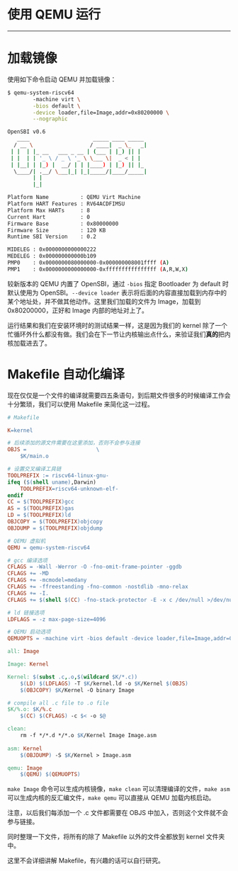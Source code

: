 # 使用 QEMU 运行

----

# 加载镜像

使用如下命令启动 QEMU 并加载镜像：

```bash
$ qemu-system-riscv64 
		-machine virt \
		-bios default \
		-device loader,file=Image,addr=0x80200000 \
		--nographic

OpenSBI v0.6
   ____                    _____ ____ _____
  / __ \                  / ____|  _ \_   _|
 | |  | |_ __   ___ _ __ | (___ | |_) || |
 | |  | | '_ \ / _ \ '_ \ \___ \|  _ < | |
 | |__| | |_) |  __/ | | |____) | |_) || |_
  \____/| .__/ \___|_| |_|_____/|____/_____|
        | |
        |_|

Platform Name          : QEMU Virt Machine
Platform HART Features : RV64ACDFIMSU
Platform Max HARTs     : 8
Current Hart           : 0
Firmware Base          : 0x80000000
Firmware Size          : 120 KB
Runtime SBI Version    : 0.2

MIDELEG : 0x0000000000000222
MEDELEG : 0x000000000000b109
PMP0    : 0x0000000080000000-0x000000008001ffff (A)
PMP1    : 0x0000000000000000-0xffffffffffffffff (A,R,W,X)
```

较新版本的 QEMU 内置了 OpenSBI，通过 `-bios` 指定 Bootloader 为 default 时默认使用为 OpenSBI。`--device loader` 表示将后面的内容直接加载到内存中的某个地址处，并不做其他动作。这里我们加载的文件为 Image，加载到 0x80200000，正好和 Image 内部的地址对上了。

运行结果和我们在安装环境时的测试结果一样，这是因为我们的 kernel 除了一个忙循环外什么都没有做。我们会在下一节让内核输出点什么，来验证我们**真的**把内核加载进去了。

# Makefile 自动化编译

现在仅仅是一个文件的编译就需要四五条语句，到后期文件很多的时候编译工作会十分繁琐，我们可以使用 Makefile 来简化这一过程。

```makefile
# Makefile

K=kernel

# 后续添加的源文件需要在这里添加，否则不会参与连接
OBJS = 						\
	$K/main.o

# 设置交叉编译工具链
TOOLPREFIX := riscv64-linux-gnu-
ifeq ($(shell uname),Darwin)
	TOOLPREFIX=riscv64-unknown-elf-
endif
CC = $(TOOLPREFIX)gcc
AS = $(TOOLPREFIX)gas
LD = $(TOOLPREFIX)ld
OBJCOPY = $(TOOLPREFIX)objcopy
OBJDUMP = $(TOOLPREFIX)objdump

# QEMU 虚拟机
QEMU = qemu-system-riscv64

# gcc 编译选项
CFLAGS = -Wall -Werror -O -fno-omit-frame-pointer -ggdb
CFLAGS += -MD
CFLAGS += -mcmodel=medany
CFLAGS += -ffreestanding -fno-common -nostdlib -mno-relax
CFLAGS += -I.
CFLAGS += $(shell $(CC) -fno-stack-protector -E -x c /dev/null >/dev/null 2>&1 && echo -fno-stack-protector)

# ld 链接选项
LDFLAGS = -z max-page-size=4096

# QEMU 启动选项
QEMUOPTS = -machine virt -bios default -device loader,file=Image,addr=0x80200000 --nographic

all: Image

Image: Kernel

Kernel: $(subst .c,.o,$(wildcard $K/*.c))
	$(LD) $(LDFLAGS) -T $K/kernel.ld -o $K/Kernel $(OBJS)
	$(OBJCOPY) $K/Kernel -O binary Image

# compile all .c file to .o file
$K/%.o: $K/%.c
	$(CC) $(CFLAGS) -c $< -o $@

clean:
	rm -f */*.d */*.o $K/Kernel Image Image.asm
	
asm: Kernel
	$(OBJDUMP) -S $K/Kernel > Image.asm

qemu: Image
	$(QEMU) $(QEMUOPTS)
```

`make Image` 命令可以生成内核镜像，`make clean` 可以清理编译的文件，`make asm` 可以生成内核的反汇编文件，`make qemu` 可以直接从 QEMU 加载内核启动。

注意，以后我们每添加一个 .c 文件都需要在 OBJS 中加入，否则这个文件就不会参与链接。

同时整理一下文件，将所有的除了 Makefile 以外的文件全都放到 kernel 文件夹中。

这里不会详细讲解 Makefile，有兴趣的话可以自行研究。